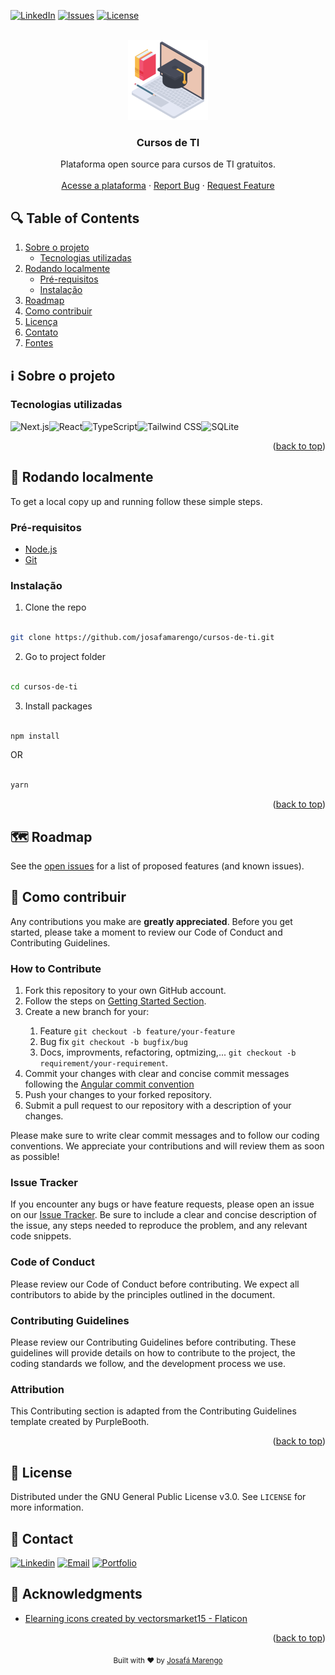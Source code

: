 <a name="readme-top"></a>

[![LinkedIn][linkedin-shield]][linkedin-url]
[![Issues][issues-shield]][issues-url]
[![License][license-shield]][license-url]


  <br />
<div align="center">
  <img src="./elearning.png" width="128" height="128" alt="Laptop"/>

  <h3 align="center">Cursos de TI</h3>

  <p align="center">
    Plataforma open source para cursos de TI gratuitos.
    <br />
    <br />
    <a href="">Acesse a plataforma</a>
    ·
    <a href="https://github.com/josafamarengo/cursos-de-ti/issues">Report Bug</a>
    ·
    <a href="https://github.com/josafamarengo/cursos-de-ti/issues">Request Feature</a>
  </p>

</div>

## 🔍 Table of Contents
  <ol>
    <li>
      <a href="#about-the-project">Sobre o projeto</a>
      <ul>
        <li><a href="#built-with">Tecnologias utilizadas</a></li>
      </ul>
    </li>
    <li>
      <a href="#getting-started">Rodando localmente</a>
      <ul>
        <li><a href="#prerequisites">Pré-requisitos</a></li>
        <li><a href="#installation">Instalação</a></li>
      </ul>
    </li>
    <li><a href="#roadmap">Roadmap</a></li>
    <li><a href="#contributing">Como contribuir</a></li>
    <li><a href="#license">Licença</a></li>
    <li><a href="#contact">Contato</a></li>
    <li><a href="#acknowledgments">Fontes</a></li>
  </ol>

<a name="about-the-project"></a>
## ℹ️ Sobre o projeto


### Tecnologias utilizadas

![Next.js][Next]![React][React]![TypeScript][TypeScript]![Tailwind CSS][tailwind]![SQLite][SQLite]

<p align="right">(<a href="#readme-top">back to top</a>)</p>

<a name="getting-started"></a>
## 🚀 Rodando localmente

To get a local copy up and running follow these simple steps.

### Pré-requisitos

- [Node.js](https://nodejs.org/en/)
- [Git](https://git-scm.com/)


### Instalação

1. Clone the repo

```bash

git clone https://github.com/josafamarengo/cursos-de-ti.git

```

2. Go to project folder

```bash

cd cursos-de-ti

```

3. Install packages

```bash

npm install

```

OR

```bash

yarn

```

<p align="right">(<a href="#readme-top">back to top</a>)</p>

<a name="roadmap"></a>
## 🗺️ Roadmap

See the [open issues](https://github.com/josafamarengo/cursos-de-ti/issues) for a list of proposed features (and known issues).


<a name="contributing"></a>
## 👥 Como contribuir

Any contributions you make are **greatly appreciated**. Before you get started, please take a moment to review our Code of Conduct and Contributing Guidelines.

### How to Contribute

<ol>
  <li>Fork this repository to your own GitHub account.</li>
  <li>Follow the steps on <a href="#getting-started">Getting Started Section</a>.</li>
  <li>Create a new branch for your:</li>
    <ol>
      <li>Feature <code>git checkout -b feature/your-feature</code></li>
      <li>Bug fix <code>git checkout -b bugfix/bug</code></li>
      <li>Docs, improvments, refactoring, optmizing,... <code>git checkout -b requirement/your-requirement</code>.</li>
    </ol>
  <!-- <li>Make your changes and ensure they pass the tests by running <code>npm test</code> or <code>yarn test</code>.</li> -->
  <li>Commit your changes with clear and concise commit messages following the <a href="https://github.com/angular/angular.js/blob/master/DEVELOPERS.md#-git-commit-guidelines">Angular commit convention</a></li>
  <li>Push your changes to your forked repository.</li>
  <li>Submit a pull request to our repository with a description of your changes.</li>
</ol>

Please make sure to write clear commit messages and to follow our coding conventions. We appreciate your contributions and will review them as soon as possible!


### Issue Tracker

If you encounter any bugs or have feature requests, please open an issue on our [Issue Tracker][issues-url]. Be sure to include a clear and concise description of the issue, any steps needed to reproduce the problem, and any relevant code snippets.

### Code of Conduct

Please review our Code of Conduct before contributing. We expect all contributors to abide by the principles outlined in the document.

### Contributing Guidelines

Please review our Contributing Guidelines before contributing. These guidelines will provide details on how to contribute to the project, the coding standards we follow, and the development process we use.

### Attribution

This Contributing section is adapted from the Contributing Guidelines template created by PurpleBooth.


<p align="right">(<a href="#readme-top">back to top</a>)</p>

<a name="license"></a>
## 📜 License

Distributed under the GNU General Public License v3.0. See `LICENSE` for more information.

<a name="contact"></a>
## 📧 Contact

[![Linkedin][linkedin-shield]][linkedin-url]
[![Email][email-shield]][email-url]
[![Portfolio][site-shield]][site-url]

<a name="acknowledgments"></a>
## 🙏 Acknowledgments

- [Elearning icons created by vectorsmarket15 - Flaticon](https://www.flaticon.com/free-icons/elearning)


<p align="right">(<a href="#readme-top">back to top</a>)</p>

<div align="center">
  <sub>Built with ❤︎ by <a href="https://josafa.com.br">Josafá Marengo</a>
</div>

<!-- MARKDOWN LINKS & IMAGES -->
<!-- https://www.markdownguide.org/basic-syntax/#reference-style-links -->

<!-- REPO LINK -->
[repo-url]: https://github.com/josafamarengo/cursos-de-ti
[issues-url]: https://github.com/josafamarengo/cursos-de-ti/issues

[contributors-shield]: https://img.shields.io/github/contributors/josafamarengo/cursos-de-ti.svg?style=flat
[contributors-url]: https://github.com/josafamarengo/cursos-de-ti/graphs/contributors
[forks-shield]: https://img.shields.io/github/forks/josafamarengo/cursos-de-ti.svg?style=flat
[forks-url]: https://github.com/josafamarengo/cursos-de-ti/network/members
[stars-shield]: https://img.shields.io/github/stars/josafamarengo/cursos-de-ti.svg?style=flat
[stars-url]: https://github.com/josafamarengo/cursos-de-ti/stargazers
[issues-shield]: https://img.shields.io/github/issues/josafamarengo/cursos-de-ti.svg?style=flat
[issues-url]: https://github.com/josafamarengo/cursos-de-ti/issues
[license-shield]: https://img.shields.io/badge/License-GPL%20v3-blue.svg
[license-url]: https://github.com/josafamarengo/cursos-de-ti/blob/main/LICENSE.md

<!-- SOCIAL LINKS -->
[linkedin-shield]: https://img.shields.io/badge/LinkedIn-0077B5?style=flat&logo=linkedin&logoColor=white
[linkedin-url]: https://linkedin.com/in/josafamarengo

[email-shield]: https://img.shields.io/badge/Gmail-D14836?style=flat&logo=gmail&logoColor=white
[email-url]: https://josafa.com.br/#contact

[site-shield]: https://img.shields.io/badge/website-000000?style=flat&logo=Google-chrome&logoColor=white
[site-url]: https://josafa.com.br


<!-- LANGUAGES -->
[AWS]: https://img.shields.io/badge/Amazon_AWS-22272e?style=for-the-badge&logo=amazonaws&logoColor=white
[Next]: https://img.shields.io/badge/next.js-22272e?style=for-the-badge&logo=nextdotjs&logoColor=white
[React]: https://img.shields.io/badge/React-22272e?style=for-the-badge&logo=react&logoColor=61DAFB
[Native]: https://img.shields.io/badge/React_Native-22272e?style=for-the-badge&logo=react&logoColor=61DAFB
[Typescript]: https://img.shields.io/badge/Typescript-22272e?style=for-the-badge&logo=typescript&logoColor=61DAFB
[Javascript]: https://img.shields.io/badge/Javascript-22272e?style=for-the-badge&logo=javascript&logoColor=61DAFB
[Kotlin]: https://img.shields.io/badge/Kotlin-22272e?&style=for-the-badge&logo=kotlin&logoColor=white
[Angular]: https://img.shields.io/badge/Angular-22272e?style=for-the-badge&logo=angular&logoColor=white
[Python]: https://img.shields.io/badge/Python-22272e?style=for-the-badge&logo=python&logoColor=white  
[Tailwind]: https://img.shields.io/badge/Tailwindcss-22272e?style=for-the-badge&logo=tailwindcss&logoColor=white
[SQLite]: https://img.shields.io/badge/SQLite-22272e?style=for-the-badge&logo=sqlite&logoColor=white